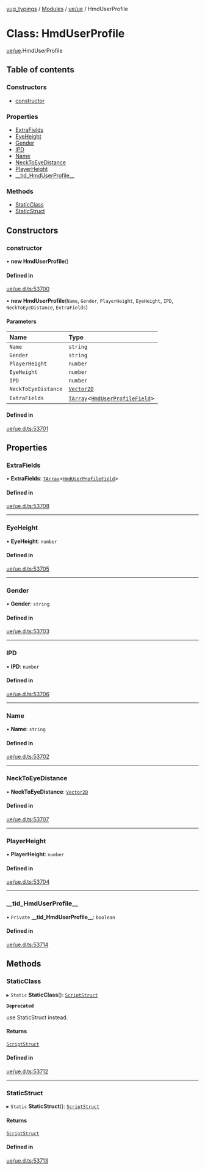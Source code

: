 [yug_typings](../README.md) / [Modules](../modules.md) / [ue/ue](../modules/ue_ue.md) / HmdUserProfile

# Class: HmdUserProfile

[ue/ue](../modules/ue_ue.md).HmdUserProfile

## Table of contents

### Constructors

- [constructor](ue_ue.HmdUserProfile.md#constructor)

### Properties

- [ExtraFields](ue_ue.HmdUserProfile.md#extrafields)
- [EyeHeight](ue_ue.HmdUserProfile.md#eyeheight)
- [Gender](ue_ue.HmdUserProfile.md#gender)
- [IPD](ue_ue.HmdUserProfile.md#ipd)
- [Name](ue_ue.HmdUserProfile.md#name)
- [NeckToEyeDistance](ue_ue.HmdUserProfile.md#necktoeyedistance)
- [PlayerHeight](ue_ue.HmdUserProfile.md#playerheight)
- [\_\_tid\_HmdUserProfile\_\_](ue_ue.HmdUserProfile.md#__tid_hmduserprofile__)

### Methods

- [StaticClass](ue_ue.HmdUserProfile.md#staticclass)
- [StaticStruct](ue_ue.HmdUserProfile.md#staticstruct)

## Constructors

### constructor

• **new HmdUserProfile**()

#### Defined in

[ue/ue.d.ts:53700](https://github.com/YugMetaverse/yug_typings/blob/25cad34/ue/ue.d.ts#L53700)

• **new HmdUserProfile**(`Name`, `Gender`, `PlayerHeight`, `EyeHeight`, `IPD`, `NeckToEyeDistance`, `ExtraFields`)

#### Parameters

| Name | Type |
| :------ | :------ |
| `Name` | `string` |
| `Gender` | `string` |
| `PlayerHeight` | `number` |
| `EyeHeight` | `number` |
| `IPD` | `number` |
| `NeckToEyeDistance` | [`Vector2D`](ue_ue_s.Vector2D.md) |
| `ExtraFields` | [`TArray`](../interfaces/ue_puerts.TArray.md)<[`HmdUserProfileField`](ue_ue.HmdUserProfileField.md)\> |

#### Defined in

[ue/ue.d.ts:53701](https://github.com/YugMetaverse/yug_typings/blob/25cad34/ue/ue.d.ts#L53701)

## Properties

### ExtraFields

• **ExtraFields**: [`TArray`](../interfaces/ue_puerts.TArray.md)<[`HmdUserProfileField`](ue_ue.HmdUserProfileField.md)\>

#### Defined in

[ue/ue.d.ts:53708](https://github.com/YugMetaverse/yug_typings/blob/25cad34/ue/ue.d.ts#L53708)

___

### EyeHeight

• **EyeHeight**: `number`

#### Defined in

[ue/ue.d.ts:53705](https://github.com/YugMetaverse/yug_typings/blob/25cad34/ue/ue.d.ts#L53705)

___

### Gender

• **Gender**: `string`

#### Defined in

[ue/ue.d.ts:53703](https://github.com/YugMetaverse/yug_typings/blob/25cad34/ue/ue.d.ts#L53703)

___

### IPD

• **IPD**: `number`

#### Defined in

[ue/ue.d.ts:53706](https://github.com/YugMetaverse/yug_typings/blob/25cad34/ue/ue.d.ts#L53706)

___

### Name

• **Name**: `string`

#### Defined in

[ue/ue.d.ts:53702](https://github.com/YugMetaverse/yug_typings/blob/25cad34/ue/ue.d.ts#L53702)

___

### NeckToEyeDistance

• **NeckToEyeDistance**: [`Vector2D`](ue_ue_s.Vector2D.md)

#### Defined in

[ue/ue.d.ts:53707](https://github.com/YugMetaverse/yug_typings/blob/25cad34/ue/ue.d.ts#L53707)

___

### PlayerHeight

• **PlayerHeight**: `number`

#### Defined in

[ue/ue.d.ts:53704](https://github.com/YugMetaverse/yug_typings/blob/25cad34/ue/ue.d.ts#L53704)

___

### \_\_tid\_HmdUserProfile\_\_

• `Private` **\_\_tid\_HmdUserProfile\_\_**: `boolean`

#### Defined in

[ue/ue.d.ts:53714](https://github.com/YugMetaverse/yug_typings/blob/25cad34/ue/ue.d.ts#L53714)

## Methods

### StaticClass

▸ `Static` **StaticClass**(): [`ScriptStruct`](ue_ue.ScriptStruct.md)

**`Deprecated`**

use StaticStruct instead.

#### Returns

[`ScriptStruct`](ue_ue.ScriptStruct.md)

#### Defined in

[ue/ue.d.ts:53712](https://github.com/YugMetaverse/yug_typings/blob/25cad34/ue/ue.d.ts#L53712)

___

### StaticStruct

▸ `Static` **StaticStruct**(): [`ScriptStruct`](ue_ue.ScriptStruct.md)

#### Returns

[`ScriptStruct`](ue_ue.ScriptStruct.md)

#### Defined in

[ue/ue.d.ts:53713](https://github.com/YugMetaverse/yug_typings/blob/25cad34/ue/ue.d.ts#L53713)
